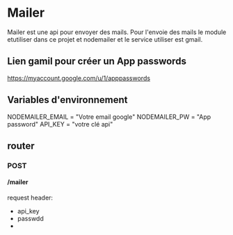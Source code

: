 # Mailer
Mailer est une api pour envoyer des mails. Pour l'envoie des mails le module etutiliser dans
ce projet et nodemailer et le service utiliser est gmail.

## Lien gamil pour créer un App passwords
https://myaccount.google.com/u/1/apppasswords

## Variables d'environnement
NODEMAILER_EMAIL = "Votre email google"
NODEMAILER_PW = "App password"
API_KEY = "votre clé api"

## router
### POST
#### /mailer
request header:
- api_key
- passwdd
- 

